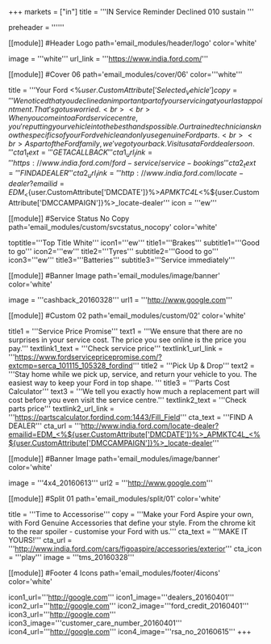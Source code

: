 +++
markets = ["in"]
title = '''IN Service Reminder Declined 010 sustain '''

preheader = ''''''

[[module]] #Header Logo
path='email_modules/header/logo'
color='white'

  image = '''white'''
  url_link = '''https://www.india.ford.com/'''

[[module]] #Cover 06
path='email_modules/cover/06'
color='''white'''

  title = '''Your Ford <%${user.CustomAttribute['Selected_Vehicle']}%> needs attention'''
  copy = '''We noticed that you declined an important part of your servicing at your last appointment. That's got us worried.<br><br>When you come into a Ford service centre, you're putting your vehicle into the best hands possible. Our trained technicians know the specifics of your Ford vehicle and only use genuine Ford parts.<br><br>As part of the Ford family, we've got your back. Visit us at a Ford dealer soon.'''
  cta1_text = '''GET A CALLBACK'''
  cta1_url_link = '''https://www.india.ford.com/ford-service/service-bookings'''
  cta2_text = '''FIND A DEALER'''
  cta2_url_link = '''http://www.india.ford.com/locate-dealer?emailid=EDM_<%${user.CustomAttribute['DMCDATE']}%>_APMKTC4L_<%${user.CustomAttribute['DMCCAMPAIGN']}%>_locate-dealer'''
  icon = '''ew'''

[[module]] #Service Status No Copy
path='email_modules/custom/svcstatus_nocopy'
color='white'

  toptitle='''Top Title White'''
  icon1='''ew'''
  title1='''Brakes'''
  subtitle1='''Good to go'''
  icon2='''ew'''
  title2='''Tyres'''
  subtitle2='''Good to go'''
  icon3='''ew'''
  title3='''Batteries'''
  subtitle3='''Service immediately'''
  
[[module]] #Banner Image
path='email_modules/image/banner'
color='white'

  image = '''cashback_20160328'''
  url1 = '''http://www.google.com'''

[[module]] #Custom 02
path='email_modules/custom/02'
color='white'

  title1 = '''Service Price Promise'''
  text1 = '''We ensure that there are no surprises in your service cost. The price you see online is the price you pay.'''
  textlink1_text = '''Check service price'''
  textlink1_url_link = '''https://www.fordservicepricepromise.com/?extcmp=serca_101115_105328_fordind'''
  title2 = '''Pick Up & Drop'''
  text2 = '''Stay home while we pick up, service, and return your vehicle to you. The easiest way to keep your Ford in top shape. '''
  title3 = '''Parts Cost Calculator'''
  text3 = '''We tell you exactly how much a replacement part will cost before you even visit the service centre.'''
  textlink2_text = '''Check parts price'''
  textlink2_url_link = '''https://partscalculator.fordind.com:1443/Fill_Field'''
  cta_text = '''FIND A DEALER'''
  cta_url = '''http://www.india.ford.com/locate-dealer?emailid=EDM_<%${user.CustomAttribute['DMCDATE']}%>_APMKTC4L_<%${user.CustomAttribute['DMCCAMPAIGN']}%>_locate-dealer'''

[[module]] #Banner Image
path='email_modules/image/banner'
color='white'

  image = '''4x4_20160613'''
  url2 = '''http://www.google.com'''

[[module]] #Split 01
path='email_modules/split/01'
color='white'

  title = '''Time to Accessorise'''
  copy = '''Make your Ford Aspire your own, with Ford Genuine Accessories that define your style. From the chrome kit to the rear spoiler - customise your Ford with us.'''
  cta_text = '''MAKE IT YOURS!'''
  cta_url = '''http://www.india.ford.com/cars/figoaspire/accessories/exterior'''
  cta_icon = '''play'''
  image = '''tms_20160328'''

[[module]] #Footer 4 Icons
path='email_modules/footer/4icons'
color='white'

  icon1_url='''http://google.com'''
  icon1_image='''dealers_20160401'''
  icon2_url='''http://google.com'''
  icon2_image='''ford_credit_20160401'''
  icon3_url='''http://google.com'''
  icon3_image='''customer_care_number_20160401'''
  icon4_url='''http://google.com'''
  icon4_image='''rsa_no_20160615'''
+++